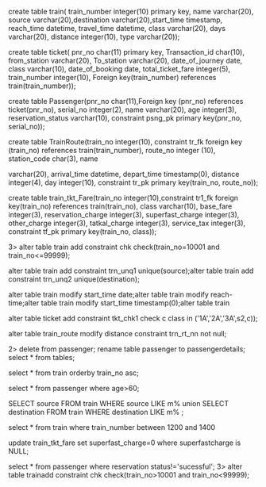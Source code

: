 create table train( train_number integer(10) primary key, name varchar(20), source
varchar(20),destination varchar(20),start_time timestamp, reach_time datetime,
travel_time datetime, class varchar(20), days varchar(20), distance integer(10),
type varchar(20));

create table ticket( pnr_no char(11) primary key, Transaction_id char(10),
from_station varchar(20), To_station varchar(20), date_of_journey date, class
varchar(10), date_of_booking date, total_ticket_fare integer(5), train_number
integer(10), Foreign key(train_number) references train(train_number));

create table Passenger(pnr_no char(11),Foreign key (pnr_no) references
ticket(pnr_no), serial_no integer(2), name varchar(20), age integer(3),
reservation_status varchar(10), constraint psng_pk primary key(pnr_no, serial_no));

create table TrainRoute(train_no integer(10), constraint tr_fk foreign key (train_no)
references train(train_number), route_no integer (10), station_code char(3), name

varchar(20), arrival_time datetime, depart_time timestamp(0), distance integer(4),
day integer(10), constraint tr_pk primary key(train_no, route_no));

create table train_tkt_Fare(train_no integer(10),constraint tr1_fk foreign
key(train_no) references train(train_no), class varchar(10), base_fare integer(3),
reservation_charge integer(3), superfast_charge integer(3), other_charge integer(3),
tatkal_charge integer(3), service_tax integer(3), constraint tf_pk primary
key(train_no, class));


3>
alter table train add constraint chk check(train_no=10001 and train_no<=99999);

alter table train add constraint trn_unq1 unique(source);alter table train add constraint trn_unq2 unique(destination);

alter table train modify start_time date;alter table train modify reach-time;alter table train modify start_time timestamp(0);alter table train

alter table ticket add constraint tkt_chk1 check c class in ('1A','2A','3A',s2,c));

alter table train_route modify distance constraint trn_rt_nn not null;



2> 
delete from passenger;
rename table passenger to passengerdetails;
select * from tables;

select * from train orderby train_no asc;

select * from passenger where age>60;

SELECT source
FROM train
WHERE source LIKE m% union SELECT destination
FROM train
WHERE destination LIKE m% ;

select * from train where train_number between 1200 and 1400

update train_tkt_fare set superfast_charge=0 where superfastcharge is NULL;

select * from passenger where reservation status!='sucessful';
3>
alter table trainadd constraint chk check(train_no>10001 and train_no<99999);

